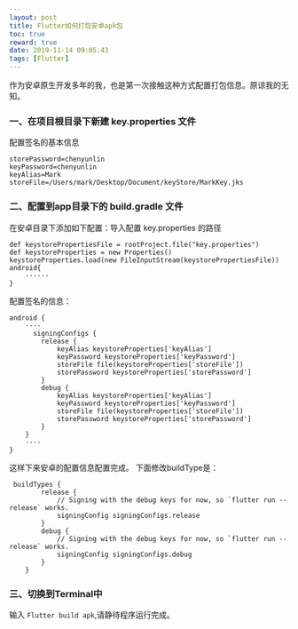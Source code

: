 ```yaml
---
layout: post
title: Flutter如何打包安卓apk包
toc: true
reward: true
date: 2019-11-14 09:05:43
tags: [Flutter]
---
```


作为安卓原生开发多年的我，也是第一次接触这种方式配置打包信息。原谅我的无知。
### 一、在项目根目录下新建 key.properties 文件
配置签名的基本信息
<!--more-->
```
storePassword=chenyunlin
keyPassword=chenyunlin
keyAlias=Mark
storeFile=/Users/mark/Desktop/Document/keyStore/MarkKey.jks
```
### 二、配置到app目录下的 build.gradle 文件
在安卓目录下添加如下配置：导入配置 key.properties 的路径
```
def keystorePropertiesFile = rootProject.file("key.properties")
def keystoreProperties = new Properties()
keystoreProperties.load(new FileInputStream(keystorePropertiesFile))
android{
    ······
}
```
配置签名的信息：
```
android {
    ····
      signingConfigs {
        release {
            keyAlias keystoreProperties['keyAlias']
            keyPassword keystoreProperties['keyPassword']
            storeFile file(keystoreProperties['storeFile'])
            storePassword keystoreProperties['storePassword']
        }
        debug {
            keyAlias keystoreProperties['keyAlias']
            keyPassword keystoreProperties['keyPassword']
            storeFile file(keystoreProperties['storeFile'])
            storePassword keystoreProperties['storePassword']
        }
    }
    ····
}
```

这样下来安卓的配置信息配置完成。
下面修改buildType是：
```
 buildTypes {
        release {
            // Signing with the debug keys for now, so `flutter run --release` works.
            signingConfig signingConfigs.release
        }
        debug {
            // Signing with the debug keys for now, so `flutter run --release` works.
            signingConfig signingConfigs.debug
        }
    }
```
### 三、切换到Terminal中
输入 `Flutter build apk`,请静待程序运行完成。
